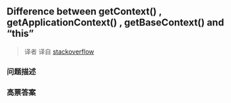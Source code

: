 ## Difference between getContext() , getApplicationContext() , getBaseContext() and “this”

> 译者 译自 [stackoverflow](http://stackoverflow.com/questions/10641144/difference-between-getcontext-getapplicationcontext-getbasecontext-and) 

### 问题描述 

### 高票答案 

